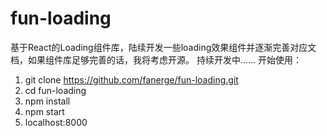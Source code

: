 # fun-loading
基于React的Loading组件库，陆续开发一些loading效果组件并逐渐完善对应文档，如果组件库足够完善的话，我将考虑开源。
持续开发中......
开始使用：
1.  git clone https://github.com/fanerge/fun-loading.git
2.  cd fun-loading
3.  npm install
4.  npm start
5.  localhost:8000 
